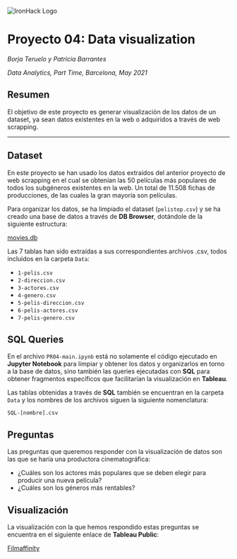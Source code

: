 ![IronHack Logo](https://s3-eu-west-1.amazonaws.com/ih-materials/uploads/upload_d5c5793015fec3be28a63c4fa3dd4d55.png)

# Proyecto 04: Data visualization
*Borja Teruelo y Patricia Barrantes*

*Data Analytics, Part Time, Barcelona, May 2021*

## Resumen

El objetivo de este proyecto es generar visualización de los datos de un dataset, ya sean datos existentes en la web o adquiridos a través de web scrapping.

---

## Dataset

En este proyecto se han usado los datos extraídos del anterior proyecto de web scrapping en el cual se obtenían las 50 películas más populares de todos los subgéneros existentes en la web. Un total de 11.508 fichas de producciones, de las cuales la gran mayoría son películas.

Para organizar los datos, se ha limpiado el dataset (``pelistop.csv``) y se ha creado una base de datos a través de **DB Browser**, dotándole de la siguiente estructura:

[movies.db](https://ibb.co/wzkwtYF)

Las 7 tablas han sido extraídas a sus correspondientes archivos .csv, todos incluidos en la carpeta ``Data``:

* ``1-pelis.csv``
* ``2-direccion.csv``
* ``3-actores.csv``
* ``4-genero.csv``
* ``5-pelis-direccion.csv``
* ``6-pelis-actores.csv``
* ``7-pelis-genero.csv``

## SQL Queries

En el archivo ``PR04-main.ipynb`` está no solamente el código ejecutado en **Jupyter Notebook** para limpiar y obtener los datos y organizarlos en torno a la base de datos, sino también las queries ejecutadas con **SQL** para obtener fragmentos específicos que facilitarían la visualización en **Tableau**.

Las tablas obtenidas a través de **SQL** también se encuentran en la carpeta ``Data`` y los nombres de los archivos siguen la siguiente nomenclatura:

``SQL-[nombre].csv``

## Preguntas

Las preguntas que queremos responder con la visualización de datos son las que se haría una productora cinematográfica:

* ¿Cuáles son los actores más populares que se deben elegir para producir una nueva película?
* ¿Cuáles son los géneros más rentables?

## Visualización

La visualización con la que hemos respondido estas preguntas se encuentra en el siguiente enlace de **Tableau Public**:

[Filmaffinity](https://public.tableau.com/profile/pbarrantes#!/vizhome/Filmaffinity/Filmaffinity?publish=yes)
